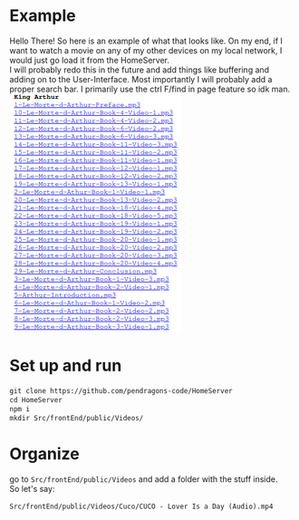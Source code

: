 # Example
Hello There! So here is an example of what that looks like. On my end, if I want to watch a movie on any of my other devices on my local network, I would just go load it from the HomeServer.          
I will probably redo this in the future and add things like buffering and adding on to the User-Interface. Most importantly I will probably add a proper search bar. I primarily use the ctrl F/find in page feature so idk man.
![](example.png)

# Set up and run
```
git clone https://github.com/pendragons-code/HomeServer
cd HomeServer
npm i
mkdir Src/frontEnd/public/Videos/
```

# Organize
go to `Src/frontEnd/public/Videos` and add a folder with the stuff inside.          
So let's say:
```
Src/frontEnd/public/Videos/Cuco/CUCO - Lover Is a Day (Audio).mp4
```
